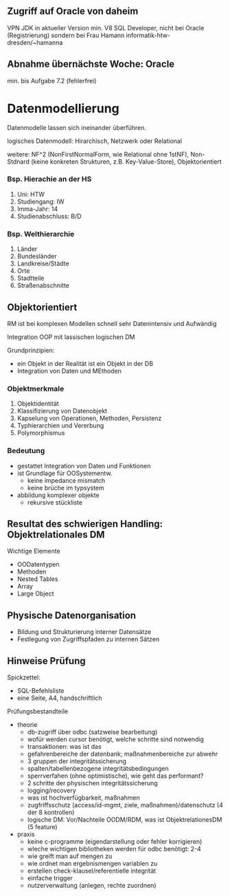 ## Zugriff auf Oracle von daheim

VPN
JDK in aktueller Version min. V8
SQL Developer, nicht bei Oracle (Registrierung) sondern bei Frau Hamann informatik-htw-dresden/~hamanna

## Abnahme übernächste Woche: Oracle

min. bis Aufgabe 7.2 (fehlerfrei)

# Datenmodellierung

Datenmodelle lassen sich ineinander überführen.

logisches Datenmodell: Hirarchisch, Netzwerk oder Relational

weitere: NF^2 (NonFirstNormalForm, wie Relational ohne 1stNF), Non-Stdnard (keine konkreten Strukturen, z.B. Key-Value-Store), Objektorientiert

### Bsp. Hierachie an der HS

1. Uni: HTW
2. Studiengang: IW
3. Imma-Jahr: 14
4. Studienabschluss: B/D

### Bsp. Welthierarchie

1. Länder
2. Bundesländer
3. Landkreise/Städte
4. Orte
5. Stadtteile
6. Straßenabschnitte

## Objektorientiert

RM ist bei komplexen Modellen schnell sehr Datenintensiv und Aufwändig

Integration OOP mit lassischen logischen DM

Grundprinzipien:
* ein Objekt in der Realität ist ein Objekt in der DB
* Integration von Daten und MEthoden

### Objektmerkmale

1. Objektidentität
2. Klassifizierung von Datenobjekt
3. Kapselung von Operationen, Methoden, Persistenz
4. Typhierarchien und Vererbung
5. Polymorphismus

### Bedeutung

- gestattet Integration von Daten und Funktionen
- ist Grundlage für OOSystementw.
  - keine impedance mismatch
  - keine brüche im typsystem
- abbildung komplexer objekte
  - rekursive stückliste

## Resultat des schwierigen Handling: Objektrelationales DM

Wichtige Elemente

* OODatentypen
* Methoden
* Nested Tables
* Array
* Large Object

## Physische Datenorganisation

- Bildung und Strukturierung interner Datensätze
- Festlegung von Zugriffspfaden zu internen Sätzen

## Hinweise Prüfung

Spickzettel:
- SQL-Befehlsliste
- eine Seite, A4, handschriftlich

Prüfungsbestandteile
- theorie
  + db-zugriff über odbc (satzweise bearbeitung)
  + wofür werden cursor benötigt, welche schritte sind notwendig
  + transaktionen: was ist das
  + gefahrenbereiche der datenbank; maßnahmenbereiche zur abwehr 
  + 3 gruppen der integritätssicherung
  + spalten/tabellenbezogene integritätsbedingungen
  + sperrverfahen (ohne optimistische), wie geht das performant?
  + 2 schritte der physischen integritätssicherung
  + logging/recovery
  + was ist hochverfügbarkeit, maßnahmen
  + zugfriffsschutz (access/id-mgmt, ziele, maßnahmen)/datenschutz (4 der 8 kontrollen)
  + logische DM: Vor/Nachteile OODM/RDM, was ist ObjektrelationesDM (5 feature)
- praxis
  + keine c-programme (eigendarstellung oder fehler korrigieren)
  - wleche wichtigen bibliotheken werden für odbc benötigt: 2-4
  - wie greift man auf mengen zu
  - wie ordnet man ergebnismengen variablen zu
  + erstellen check-klausel/referentielle integrität
  + einfache trigger
  + nutzerverwaltung (anlegen, rechte zuordnen)